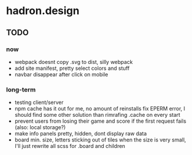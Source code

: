 # hadron.design

## TODO
### now
- webpack doesnt copy .svg to dist, silly webpack
- add site manifest, pretty select colors and stuff
- navbar disappear after click on mobile

### long-term
- testing client/server
- npm cache has it out for me, no amount of reinstalls fix EPERM error, I should find some other solution than rimrafing .cache on every start
- prevent users from losing their game and score if the first request fails (also: local storage?)
- make info panels pretty, hidden, dont display raw data
- board min. size, letters sticking out of tiles when the size is very small, I'll just rewrite all scss for .board and children